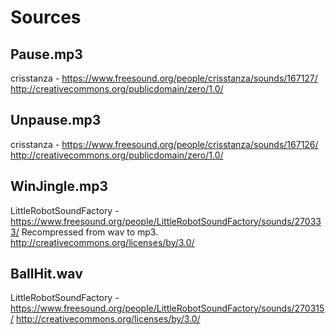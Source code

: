 # Sources

## Pause.mp3
crisstanza - https://www.freesound.org/people/crisstanza/sounds/167127/
http://creativecommons.org/publicdomain/zero/1.0/

## Unpause.mp3
crisstanza - https://www.freesound.org/people/crisstanza/sounds/167126/
http://creativecommons.org/publicdomain/zero/1.0/

## WinJingle.mp3
LittleRobotSoundFactory - https://www.freesound.org/people/LittleRobotSoundFactory/sounds/270333/
Recompressed from wav to mp3.
http://creativecommons.org/licenses/by/3.0/

## BallHit.wav
LittleRobotSoundFactory - https://www.freesound.org/people/LittleRobotSoundFactory/sounds/270315/
http://creativecommons.org/licenses/by/3.0/